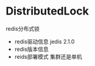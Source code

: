 DistributedLock
===============

redis分布式锁

* redis驱动信息 jedis 2.1.0
* redis版本信息 
* reids部署模式 集群还是单机
